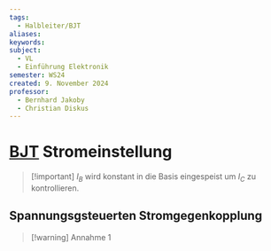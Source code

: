 ```yaml
---
tags:
  - Halbleiter/BJT
aliases: 
keywords: 
subject:
  - VL
  - Einführung Elektronik
semester: WS24
created: 9. November 2024
professor:
  - Bernhard Jakoby
  - Christian Diskus
---
```

 

# [BJT](Bipolartransistor.md) Stromeinstellung

> [!important] $I_{B}$ wird konstant in die Basis eingespeist um $I_{C}$ zu kontrollieren.

## Spannungsgsteuerten Stromgegenkopplung

> [!warning] Annahme 1